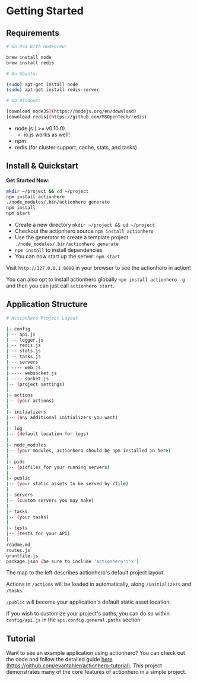# Getting Started

## Requirements

```bash
# On OSX With Homebrew:

brew install node
brew install redis

# On Ubuntu:

(sudo) apt-get install node
(sudo) apt-get install redis-server

# On Windows:

[download nodeJS](https://nodejs.org/en/download)
[download redis](https://github.com/MSOpenTech/redis)
```

* node.js ( >= v0.10.0)
  * io.js works as well!
* npm
* redis (for cluster support, cache, stats, and tasks)

## Install & Quickstart

**Get Started Now:**

```bash
mkdir ~/project && cd ~/project
npm install actionhero
./node_modules/.bin/actionhero generate
npm install
npm start
```

* Create a new directory `mkdir ~/project && cd ~/project`
* Checkout the actionhero source `npm install actionhero`
* Use the generator to create a template project `./node_modules/.bin/actionhero generate`
* `npm install` to install dependencies
* You can now start up the server: `npm start`

Visit `http://127.0.0.1:8080` in your browser to see the actionhero in action!

You can also opt to install actionhero globally `npm install actionhero -g` and then you can just call `actionhero start`.
	
## Application Structure

```bash
# Actionhero Project Layout

|- config
| -- api.js
| -- logger.js
| -- redis.js
| -- stats.js
| -- tasks.js
| -- servers
| ---- web.js
| ---- websocket.js
| ---- socket.js
|-- (project settings)
|
|- actions
|-- (your actions)
|
|- initializers
|-- (any additional initializers you want)
|
|- log
|-- (default location for logs)
|
|- node_modules
|-- (your modules, actionhero should be npm installed in here)
|
|- pids
|-- (pidfiles for your running servers)
|
|- public
|-- (your static assets to be served by /file)
|
|- servers
|-- (custom servers you may make)
|
|- tasks
|-- (your tasks)
|
|- tests
|-- (tests for your API)
|
readme.md
routes.js
gruntfile.js
package.json (be sure to include 'actionhero':'x')
```

The map to the left describes actionhero's default project layout. 

Actions in `/actions` will be loaded in automatically, along `/initializers` and `/tasks`. 

`/public` will become your application's default static asset location.   

If you wish to customize your project's paths, you can do so within `config/api.js` in the `api.config.general.paths` section

## Tutorial
Want to see an example application using actionhero?  You can check out the code and follow the detailed guide [here (https://github.com/evantahler/actionhero-tutorial)](https://github.com/evantahler/actionhero-tutorial).  This project demonstrates many of the core features of actionhero in a simple project.
